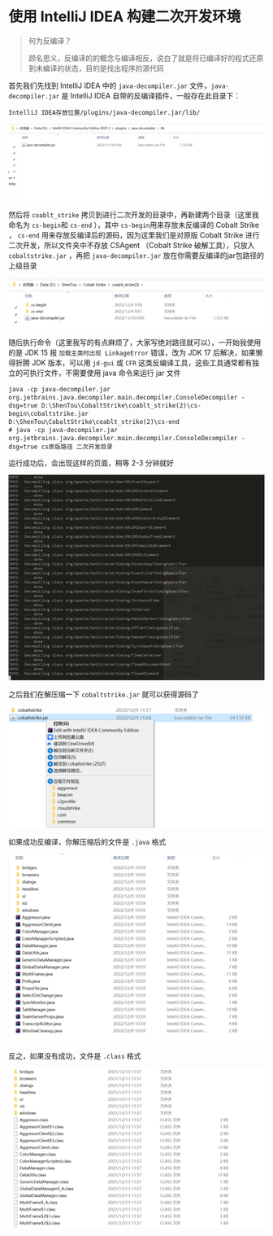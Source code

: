 # 使用 IntelliJ IDEA 构建二次开发环境

> 何为反编译？
>
> 顾名思义，反编译的的概念与编译相反，说白了就是将已编译好的程式还原到未编译的状态，目的是找出程序的源代码

首先我们先找到 IntelliJ IDEA 中的 `java-decompiler.jar` 文件，`java-decompiler.jar` 是 IntelliJ IDEA 自带的反编译插件，一般存在此目录下：

```
IntelliJ IDEA存放位置/plugins/java-decompiler.jar/lib/
```

![image-20221209094530826](https://raw.githubusercontent.com/XXC385/pic-club/main/image-20221209094530826.png)

然后将 `coablt_strike` 拷贝到进行二次开发的目录中，再新建两个目录（这里我命名为 `cs-begin`和 `cs-end` ），其中 `cs-begin`用来存放未反编译的 Cobalt Strike ， `cs-end` 用来存放反编译后的源码，因为这里我们是对原版 Cobalt Strike 进行二次开发，所以文件夹中不存放 CSAgent （Cobalt Strike 破解工具），只放入 `cobaltstrike.jar` ，再把 `java-decompiler.jar` 放在你需要反编译的jar包路径的上级目录

![image-20221209100444921](https://raw.githubusercontent.com/XXC385/pic-club/main/image-20221209100444921.png)

随后执行命令（这里我写的有点麻烦了，大家写绝对路径就可以），一开始我使用的是 JDK 15 报 `加载主类时出现 LinkageError` 错误，改为 JDK 17 后解决，如果懒得折腾 JDK 版本，可以用 `jd-gui` 或 `CFR` 这类反编译工具，这些工具通常都有独立的可执行文件，不需要使用 java 命令来运行 jar 文件

```
java -cp java-decompiler.jar org.jetbrains.java.decompiler.main.decompiler.ConsoleDecompiler -dsg=true D:\ShenTou\CobaltStrike\coablt_strike(2)\cs-begin\cobaltstrike.jar 
D:\ShenTou\CobaltStrike\coablt_strike(2)\cs-end
# java -cp java-decompiler.jar org.jetbrains.java.decompiler.main.decompiler.ConsoleDecompiler -dsg=true cs原版路径 二次开发目录
```

运行成功后，会出现这样的页面，稍等 2-3 分钟就好

![image-20221209111226218](https://raw.githubusercontent.com/XXC385/pic-club/main/image-20221209111226218.png)

之后我们在解压缩一下 `cobaltstrike.jar` 就可以获得源码了

![image-20221209111922589](https://raw.githubusercontent.com/XXC385/pic-club/main/image-20221209111922589.png)

如果成功反编译，你解压缩后的文件是 `.java` 格式

![image-20221209112038896](https://raw.githubusercontent.com/XXC385/pic-club/main/image-20221209112038896.png)

反之，如果没有成功，文件是 `.class` 格式

![image-20221209112203627](https://raw.githubusercontent.com/XXC385/pic-club/main/image-20221209112203627.png)

